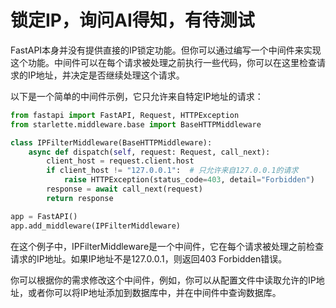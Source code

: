 # 锁定IP，询问AI得知，有待测试

FastAPI本身并没有提供直接的IP锁定功能。但你可以通过编写一个中间件来实现这个功能。中间件可以在每个请求被处理之前执行一些代码，你可以在这里检查请求的IP地址，并决定是否继续处理这个请求。

以下是一个简单的中间件示例，它只允许来自特定IP地址的请求：
    
```python
from fastapi import FastAPI, Request, HTTPException
from starlette.middleware.base import BaseHTTPMiddleware

class IPFilterMiddleware(BaseHTTPMiddleware):
    async def dispatch(self, request: Request, call_next):
        client_host = request.client.host
        if client_host != "127.0.0.1":  # 只允许来自127.0.0.1的请求
            raise HTTPException(status_code=403, detail="Forbidden")
        response = await call_next(request)
        return response

app = FastAPI()
app.add_middleware(IPFilterMiddleware)
```
在这个例子中，IPFilterMiddleware是一个中间件，它在每个请求被处理之前检查请求的IP地址。如果IP地址不是127.0.0.1，则返回403 Forbidden错误。

你可以根据你的需求修改这个中间件，例如，你可以从配置文件中读取允许的IP地址，或者你可以将IP地址添加到数据库中，并在中间件中查询数据库。